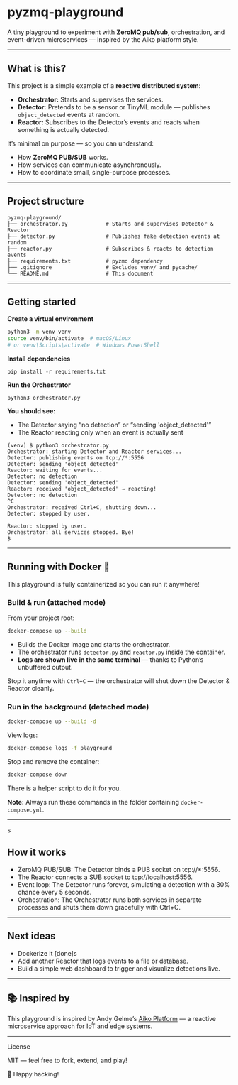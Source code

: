 # pyzmq-playground

A tiny playground to experiment with **ZeroMQ pub/sub**, orchestration, and event-driven microservices — inspired by the Aiko platform style.

---

## What is this?

This project is a simple example of a **reactive distributed system**:
- **Orchestrator:** Starts and supervises the services.
- **Detector:** Pretends to be a sensor or TinyML module — publishes `object_detected` events at random.
- **Reactor:** Subscribes to the Detector’s events and reacts when something is actually detected.

It’s minimal on purpose — so you can understand:
- How **ZeroMQ PUB/SUB** works.
- How services can communicate asynchronously.
- How to coordinate small, single-purpose processes.

---

## Project structure
```
pyzmq-playground/
├── orchestrator.py            # Starts and supervises Detector & Reactor
├── detector.py                # Publishes fake detection events at random
├── reactor.py                 # Subscribes & reacts to detection events
├── requirements.txt           # pyzmq dependency
├── .gitignore                 # Excludes venv/ and pycache/
└── README.md                  # This document
```

---

## Getting started

**Create a virtual environment**

   ```bash
   python3 -m venv venv
   source venv/bin/activate  # macOS/Linux
   # or venv\Scripts\activate  # Windows PowerShell
```

**Install dependencies**
```
pip install -r requirements.txt
```

**Run the Orchestrator**
```
python3 orchestrator.py
```

**You should see:**
- The Detector saying “no detection” or “sending 'object_detected'”
- The Reactor reacting only when an event is actually sent

```
(venv) $ python3 orchestrator.py
Orchestrator: starting Detector and Reactor services...
Detector: publishing events on tcp://*:5556
Detector: sending 'object_detected'
Reactor: waiting for events...
Detector: no detection
Detector: sending 'object_detected'
Reactor: received 'object_detected' → reacting!
Detector: no detection
^C
Orchestrator: received Ctrl+C, shutting down...
Detector: stopped by user.

Reactor: stopped by user.
Orchestrator: all services stopped. Bye!
$
```
---


## Running with Docker 🐳

This playground is fully containerized so you can run it anywhere!

### Build & run (attached mode)

From your project root:
```bash
docker-compose up --build
```

- Builds the Docker image and starts the orchestrator.
- The orchestrator runs `detector.py` and `reactor.py` inside the container.
- **Logs are shown live in the same terminal** — thanks to Python’s unbuffered output.

Stop it anytime with `Ctrl+C` — the orchestrator will shut down the Detector & Reactor cleanly.

### Run in the background (detached mode)

```bash
docker-compose up --build -d
```

View logs:
```bash
docker-compose logs -f playground
```

Stop and remove the container:
```bash
docker-compose down
```

There is a helper script to do it for you.

**Note:** Always run these commands in the folder containing `docker-compose.yml`.

---
s
## How it works
- ZeroMQ PUB/SUB: The Detector binds a PUB socket on tcp://*:5556.
- The Reactor connects a SUB socket to tcp://localhost:5556.
- Event loop: The Detector runs forever, simulating a detection with a 30% chance every 5 seconds.
- Orchestration: The Orchestrator runs both services in separate processes and shuts them down gracefully with Ctrl+C.

---

## Next ideas

- Dockerize it [done]s
- Add another Reactor that logs events to a file or database.
- Build a simple web dashboard to trigger and visualize detections live.


---

## 📚 Inspired by
This playground is inspired by Andy Gelme’s [Aiko Platform](https://github.com/geekscape) — a reactive microservice approach for IoT and edge systems.

---

License

MIT — feel free to fork, extend, and play!

🎉 Happy hacking!